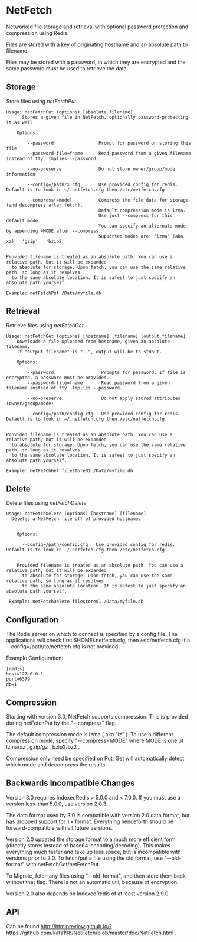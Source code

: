# NetFetch
Networked file storage and retrieval with optional password protection and compression using Redis.


Files are stored with a key of originating hostname and an absolute path to filename.

Files may be stored with a password, in which they are encrypted and the same password must be used to retrieve the data.


Storage
-------

Store files using *netFetchPut*.

	Usage: netFetchPut (options) [absolute filename]
		  Stores a given file in NetFetch, optionally password-protecting it as well.

		Options:

			--password                 Prompt for password on storing this file
			--password-file=fname      Read password from a given filename instead of tty. Implies --password.
			
			--no-preserve              Do not store owner/group/mode information

			--config=/path/x.cfg       Use provided config for redis. Default is to look in ~/.netfetch.cfg then /etc/netfetch.cfg

			--compress(=mode)          Compress the file data for storage (and decompress after fetch).
									   Default compression mode is lzma.
									   Use just --compress for this default mode.
									   You can specify an alternate mode by appending =MODE after --compress.
									   Supported modes are: 'lzma' (aka xz)   'gzip'   'bzip2'


	Provided filename is treated as an absolute path. You can use a relative path, but it will be expanded
	  to absolute for storage. Upon fetch, you can use the same relative path, so long as it resolves
	  to the same absolute location. It is safest to just specify an absolute path yourself.

	Example: netFetchPut /Data/myfile.db

Retrieval
---------

Retrieve files using *netFetchGet*

	Usage: netFetchGet (options) [hostname] [filename] [output filename]
		Downloads a file uploaded from hostname, given an absolute filename.
		If "output filename" is "--", output will be to stdout. 

		Options:

			--password                  Prompts for password. If file is encrypted, a password must be provided.
			--password-file=fname       Read password from a given filename instead of tty. Implies --password.
		  
			--no-preserve               Do not apply stored attributes (owner/group/mode)

			--config=/path/config.cfg   Use provided config for redis. Default is to look in ~/.netfetch.cfg then /etc/netfetch.cfg


	Provided filename is treated as an absolute path. You can use a relative path, but it will be expanded
	  to absolute for storage. Upon fetch, you can use the same relative path, so long as it resolves
	  to the same absolute location. It is safest to just specify an absolute path yourself.

	Example: netFetchGet filestore01 /Data/myfile.db


Delete
------

Delete files using *netFetchDelete*

	Usage: netFetchDelete (options) [hostname] [filename]
	  Deletes a NetFetch file off of provided hostname.


		Options:

		  --config=/path/config.cfg   Use provided config for redis. Default is to look in ~/.netfetch.cfg then /etc/netfetch.cfg


		Provided filename is treated as an absolute path. You can use a relative path, but it will be expanded
		  to absolute for storage. Upon fetch, you can use the same relative path, so long as it resolves
		  to the same absolute location. It is safest to just specify an absolute path yourself.

	 Example: netFetchDelete filestore01 /Data/myfile.db



Configuration
-------------

The Redis server on which to connect is specified by a config file. The applications will check first $HOME/.netfetch.cfg, then /etc/netfetch.cfg if a \-\-config=/path/to/netfetch.cfg is not provided.


Example Configuration:

	[redis]
	host=127.0.0.1
	port=6379
	db=1


Compression
-----------

Starting with version 3.0, NetFetch supports compression. This is provided during netFetchPut by the "--compress" flag.

The default compression mode is lzma ( aka "lz" ). To use a different compression mode, specify "--compress=MODE" where MODE is one of lzma/xz , gzip/gz , bzip2/bz2 .

Compression only need be specified on Put, Get will automatically detect which mode and decompress the results.


Backwards Incompatible Changes
------------------------------

Version 3.0 requires IndexedRedis > 5.0.0 and < 7.0.0. If you must use a version less-than 5.0.0, use version 2.0.3.

The data format used by 3.0 is compatible with version 2.0 data format, but has dropped support for 1.x format. Everything henceforth should be forward-compatible with all future versions.


Version 2.0 updated the storage format to a much more efficient form (directly stores instead of base64-encoding/decoding). This makes everything much faster and take up less space, but is incompatible with versions prior to 2.0. To fetch/put a file using the old format, use "\-\-old\-format" with netFetchGet/netFetchPut.

To Migrate, fetch any files using "\-\-old\-format", and then store them back without that flag. There is not an automatic util, because of encryption.

Version 2.0 also depends on IndexedRedis of at least version 2.9.0


API
---

Can be found  http://htmlpreview.github.io/?https://github.com/kata198/NetFetch/blob/master/doc/NetFetch.html .

